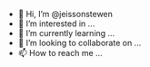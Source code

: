 - 👋 Hi, I’m @jeissonstewen
- 👀 I’m interested in ...
- 🌱 I’m currently learning ...
- 💞️ I’m looking to collaborate on ...
- 📫 How to reach me ...

<!---
jeissonstewen/jeissonstewen is a ✨ special ✨ repository because its `README.md` (this file) appears on your GitHub profile.
You can click the Preview link to take a look at your changes.
--->
